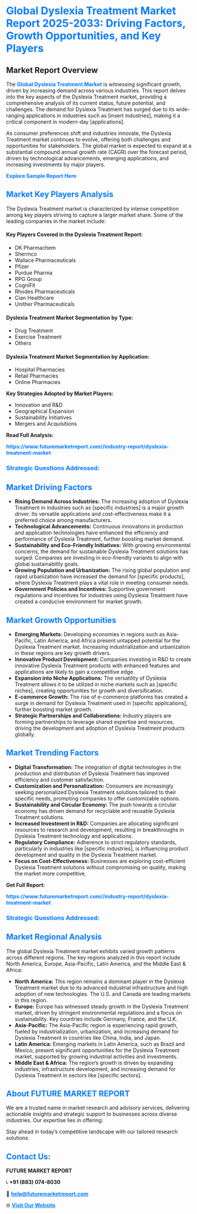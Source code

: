 <h1 style="color: #007BFF;">Global Dyslexia Treatment Market Report 2025-2033: Driving Factors, Growth Opportunities, and Key Players</h1>

<section id="overview">
<h2>Market Report Overview</h2>
<p>The <a href="https://www.futuremarketreport.com//industry-report/dyslexia-treatment-market" style="color: #007BFF; text-decoration: none;"><strong>Global Dyslexia Treatment Market</strong></a> is witnessing significant growth, driven by increasing demand across various industries. This report delves into the key aspects of the Dyslexia Treatment market, providing a comprehensive analysis of its current status, future potential, and challenges. The demand for Dyslexia Treatment has surged due to its wide-ranging applications in industries such as [insert industries], making it a critical component in modern-day [applications].</p>
<p>As consumer preferences shift and industries innovate, the Dyslexia Treatment market continues to evolve, offering both challenges and opportunities for stakeholders. The global market is expected to expand at a substantial compound annual growth rate (CAGR) over the forecast period, driven by technological advancements, emerging applications, and increasing investments by major players.</p>
</section>

<section id="overview">
<p><a href="https://www.futuremarketreport.com//request-sample/reportId=77590" style="color: #007BFF; text-decoration: none;"><strong>Explore Sample Report Here</strong></a></p>
</section>

<section id="key-players">
<h2 style="color: #007BFF;">Market Key Players Analysis</h2>
<p>The Dyslexia Treatment market is characterized by intense competition among key players striving to capture a larger market share. Some of the leading companies in the market include:</p>
<h4>Key Players Covered in the Dyslexia Treatment Report:</h4>
<ul><li>DK Pharmachem</li><li>Shermco</li><li>Wallace Pharmaceuticals</li><li>Pfizer</li><li>Purdue Pharma</li><li>RPG Group</li><li>CogniFit</li><li>Rhodes Pharmaceuticals</li><li>Cian Healthcare</li><li>Unither Pharmaceuticals</li></ul>
<h4>Dyslexia Treatment Market Segmentation by Type:</h4>
<ul><li>Drug Treatment</li><li>Exercise Treatment</li><li>Others</li></ul>

<h4>Dyslexia Treatment Market Segmentation by Application:</h4>
<ul><li>Hospital Pharmacies</li><li>Retail Pharmacies</li><li>Online Pharmacies</li></ul>
<p><strong>Key Strategies Adopted by Market Players:</strong></p>
<ul>
<li>Innovation and R&D</li>
<li>Geographical Expansion</li>
<li>Sustainability Initiatives</li>
<li>Mergers and Acquisitions</li>
</ul>
</section>

<section>
<p><strong>Read Full Analysis: </strong></p><a href="https://www.futuremarketreport.com//industry-report/dyslexia-treatment-market" style="color: #007BFF; text-decoration: none;"><strong>https://www.futuremarketreport.com//industry-report/dyslexia-treatment-market</strong></a>
<h3 style="color: #007BFF;">Strategic Questions Addressed:</h3>
</section>

<section id="driving-factors">
<h2 style="color: #007BFF;">Market Driving Factors</h2>
<ul>
<li><strong>Rising Demand Across Industries:</strong> The increasing adoption of Dyslexia Treatment in industries such as [specific industries] is a major growth driver. Its versatile applications and cost-effectiveness make it a preferred choice among manufacturers.</li>
<li><strong>Technological Advancements:</strong> Continuous innovations in production and application technologies have enhanced the efficiency and performance of Dyslexia Treatment, further boosting market demand.</li>
<li><strong>Sustainability and Eco-Friendly Initiatives:</strong> With growing environmental concerns, the demand for sustainable Dyslexia Treatment solutions has surged. Companies are investing in eco-friendly variants to align with global sustainability goals.</li>
<li><strong>Growing Population and Urbanization:</strong> The rising global population and rapid urbanization have increased the demand for [specific products], where Dyslexia Treatment plays a vital role in meeting consumer needs.</li>
<li><strong>Government Policies and Incentives:</strong> Supportive government regulations and incentives for industries using Dyslexia Treatment have created a conducive environment for market growth.</li>
</ul>
</section>

<section id="growth-opportunities">
<h2 style="color: #007BFF;">Market Growth Opportunities</h2>
<ul>
<li><strong>Emerging Markets:</strong> Developing economies in regions such as Asia-Pacific, Latin America, and Africa present untapped potential for the Dyslexia Treatment market. Increasing industrialization and urbanization in these regions are key growth drivers.</li>
<li><strong>Innovative Product Development:</strong> Companies investing in R&D to create innovative Dyslexia Treatment products with enhanced features and applications are likely to gain a competitive edge.</li>
<li><strong>Expansion into Niche Applications:</strong> The versatility of Dyslexia Treatment allows it to be utilized in niche markets such as [specific niches], creating opportunities for growth and diversification.</li>
<li><strong>E-commerce Growth:</strong> The rise of e-commerce platforms has created a surge in demand for Dyslexia Treatment used in [specific applications], further boosting market growth.</li>
<li><strong>Strategic Partnerships and Collaborations:</strong> Industry players are forming partnerships to leverage shared expertise and resources, driving the development and adoption of Dyslexia Treatment products globally.</li>
</ul>
</section>

<section id="trending-factors">
<h2 style="color: #007BFF;">Market Trending Factors</h2>
<ul>
<li><strong>Digital Transformation:</strong> The integration of digital technologies in the production and distribution of Dyslexia Treatment has improved efficiency and customer satisfaction.</li>
<li><strong>Customization and Personalization:</strong> Consumers are increasingly seeking personalized Dyslexia Treatment solutions tailored to their specific needs, prompting companies to offer customizable options.</li>
<li><strong>Sustainability and Circular Economy:</strong> The push towards a circular economy has driven demand for recyclable and reusable Dyslexia Treatment solutions.</li>
<li><strong>Increased Investment in R&D:</strong> Companies are allocating significant resources to research and development, resulting in breakthroughs in Dyslexia Treatment technology and applications.</li>
<li><strong>Regulatory Compliance:</strong> Adherence to strict regulatory standards, particularly in industries like [specific industries], is influencing product development and quality in the Dyslexia Treatment market.</li>
<li><strong>Focus on Cost-Effectiveness:</strong> Businesses are exploring cost-efficient Dyslexia Treatment solutions without compromising on quality, making the market more competitive.</li>
</ul>
</section>

<section>
<p><strong>Get Full Report: </strong></p><a href="https://www.futuremarketreport.com//industry-report/dyslexia-treatment-market" style="color: #007BFF; text-decoration: none;"><strong>https://www.futuremarketreport.com//industry-report/dyslexia-treatment-market</strong></a>
<h3 style="color: #007BFF;">Strategic Questions Addressed:</h3>
</section>


<section id="regional-analysis">
<h2 style="color: #007BFF;">Market Regional Analysis</h2>
<p>The global Dyslexia Treatment market exhibits varied growth patterns across different regions. The key regions analyzed in this report include North America, Europe, Asia-Pacific, Latin America, and the Middle East & Africa:</p>
<ul>
<li><strong>North America:</strong> This region remains a dominant player in the Dyslexia Treatment market due to its advanced industrial infrastructure and high adoption of new technologies. The U.S. and Canada are leading markets in this region.</li>
<li><strong>Europe:</strong> Europe has witnessed steady growth in the Dyslexia Treatment market, driven by stringent environmental regulations and a focus on sustainability. Key countries include Germany, France, and the U.K.</li>
<li><strong>Asia-Pacific:</strong> The Asia-Pacific region is experiencing rapid growth, fueled by industrialization, urbanization, and increasing demand for Dyslexia Treatment in countries like China, India, and Japan.</li>
<li><strong>Latin America:</strong> Emerging markets in Latin America, such as Brazil and Mexico, present significant opportunities for the Dyslexia Treatment market, supported by growing industrial activities and investments.</li>
<li><strong>Middle East & Africa:</strong> The region’s growth is driven by expanding industries, infrastructure development, and increasing demand for Dyslexia Treatment in sectors like [specific sectors].</li>
</ul>
</section>

<footer>
<h2 style="color: #007BFF;">About FUTURE MARKET REPORT</h2>
<p>We are a trusted name in market research and advisory services, delivering actionable insights and strategic support to businesses across diverse industries. Our expertise lies in offering:</p>

<p>Stay ahead in today’s competitive landscape with our tailored research solutions.</p>

<h2 style="color: #007BFF;">Contact Us:</h2>
<p><strong>FUTURE MARKET REPORT</strong></p>
<p>📞 <strong>+91 (883) 074-8030</strong></p>
<p>📧 <strong><a href="mailto:help@futuremarketreport.com" style="color: #007BFF;">help@futuremarketreport.com</a></strong></p>
<p>🌐 <strong><a href="https://www.futuremarketreport.com/" style="color: #007BFF;">Visit Our Website</a></strong></p>
</footer>